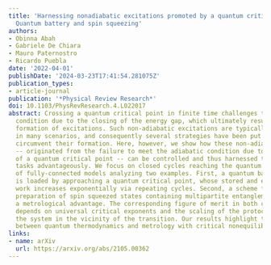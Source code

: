 ```yaml
---
title: 'Harnessing nonadiabatic excitations promoted by a quantum critical point:
  Quantum battery and spin squeezing'
authors:
- Obinna Abah
- Gabriele De Chiara
- Mauro Paternostro
- Ricardo Puebla
date: '2022-04-01'
publishDate: '2024-03-23T17:41:54.281075Z'
publication_types:
- article-journal
publication: '*Physical Review Research*'
doi: 10.1103/PhysRevResearch.4.L022017
abstract: Crossing a quantum critical point in finite time challenges the adiabatic
  condition due to the closing of the energy gap, which ultimately results in the
  formation of excitations. Such non-adiabatic excitations are typically deemed detrimental
  in many scenarios, and consequently several strategies have been put forward to
  circumvent their formation. Here, however, we show how these non-adiabatic excitations
  -- originated from the failure to meet the adiabatic condition due to the presence
  of a quantum critical point -- can be controlled and thus harnessed to perform certain
  tasks advantageously. We focus on closed cycles reaching the quantum critical point
  of fully-connected models analyzing two examples. First, a quantum battery that
  is loaded by approaching a quantum critical point, whose stored and extractable
  work increases exponentially via repeating cycles. Second, a scheme for the fast
  preparation of spin squeezed states containing multipartite entanglement that offer
  a metrological advantage. The corresponding figure of merit in both cases crucially
  depends on universal critical exponents and the scaling of the protocol driving
  the system in the vicinity of the transition. Our results highlight the rich interplay
  between quantum thermodynamics and metrology with critical nonequilibrium dynamics.
links:
- name: arXiv
  url: https://arxiv.org/abs/2105.00362
---
```

